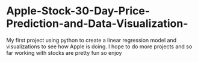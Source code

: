# Apple-Stock-30-Day-Price-Prediction-and-Data-Visualization-
My first project using python to create a linear regression model and visualizations to see how Apple is doing. I hope to do more projects and so far working with stocks are pretty fun so enjoy 
